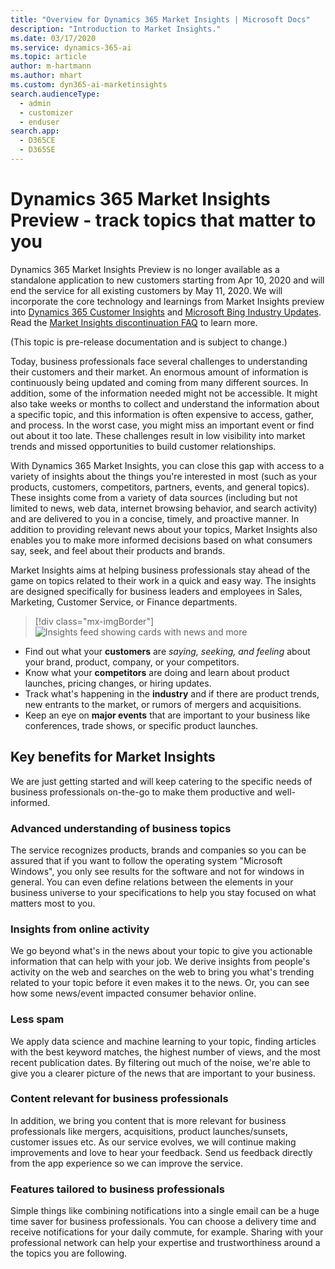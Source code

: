 ```yaml
---
title: "Overview for Dynamics 365 Market Insights | Microsoft Docs"
description: "Introduction to Market Insights."
ms.date: 03/17/2020
ms.service: dynamics-365-ai
ms.topic: article
author: m-hartmann
ms.author: mhart
ms.custom: dyn365-ai-marketinsights
search.audienceType: 
  - admin
  - customizer
  - enduser
search.app: 
  - D365CE
  - D365SE
---
```


# Dynamics 365 Market Insights Preview - track topics that matter to you

Dynamics 365 Market Insights Preview is no longer available as a standalone application to new customers starting from Apr 10, 2020 and will end the service for all existing customers by May 11, 2020. We will incorporate the core technology and learnings from Market Insights preview into [Dynamics 365 Customer Insights](https://dynamics.microsoft.com/ai/customer-insights/) and [Microsoft Bing Industry Updates](https://newspro.microsoft.com/baw/homepage). Read the [Market Insights discontinuation FAQ](eos-faq.md) to learn more.

(This topic is pre-release documentation and is subject to change.)

Today, business professionals face several challenges to understanding their customers and their market. An enormous amount of information is continuously being updated and coming from many different sources. In addition, some of the information needed might not be accessible. It might also take weeks or months to collect and understand the information about a specific topic, and this information is often expensive to access, gather, and process. In the worst case, you might miss an important event or find out about it too late. These challenges result in low visibility into market trends and missed opportunities to build customer relationships.

With Dynamics 365 Market Insights, you can close this gap with access to a variety of insights about the things you're interested in most (such as your products, customers, competitors, partners, events, and general topics). These insights come from a variety of data sources (including but not limited to news, web data, internet browsing behavior, and search activity) and are delivered to you in a concise, timely, and proactive manner. In addition to providing relevant news about your topics, Market Insights also enables you to make more informed decisions based on what consumers say, seek, and feel about their products and brands.

Market Insights aims at helping business professionals stay ahead of the game on topics related to their work in a quick and easy way. The insights are designed specifically for business leaders and employees in Sales, Marketing, Customer Service, or Finance departments.

> [!div class="mx-imgBorder"]
> ![Insights feed showing cards with news and more](media/feed-view.png)

- Find out what your **customers** are *saying, seeking, and feeling* about your brand, product, company, or your competitors.
- Know what your **competitors** are doing and learn about product launches, pricing changes, or hiring updates.
- Track what's happening in the **industry** and if there are product trends, new entrants to the market, or rumors of mergers and acquisitions.
- Keep an eye on **major events** that are important to your business like conferences, trade shows, or specific product launches.

## Key benefits for Market Insights

We are just getting started and will keep catering to the specific needs of business professionals on-the-go to make them productive and well-informed.

### Advanced understanding of business topics

The service recognizes products, brands and companies so you can be assured that if you want to follow the operating system "Microsoft Windows", you only see results for the software and not for windows in general. You can even define relations between the elements in your business universe to your specifications to help you stay focused on what matters most to you.

### Insights from online activity

We go beyond what's in the news about your topic to give you actionable information that can help with your job. We derive insights from people's activity on the web and searches on the web to bring you what's trending related to your topic before it even makes it to the news. Or, you can see how some news/event impacted consumer behavior online.

### Less spam

We apply data science and machine learning to your topic, finding articles with the best keyword matches, the highest number of views, and the most recent publication dates. By filtering out much of the noise, we're able to give you a clearer picture of the news that are important to your business.

### Content relevant for business professionals

In addition, we bring you content that is more relevant for business professionals like mergers, acquisitions, product launches/sunsets, customer issues etc. As our service evolves, we will continue making improvements and love to hear your feedback. Send us feedback directly from the app experience so we can improve the service.

### Features tailored to business professionals

Simple things like combining notifications into a single email can be a huge time saver for business professionals. You can choose a delivery time and receive notifications for your daily commute, for example. Sharing with your professional network can help your expertise and trustworthiness around a the topics you are following.
